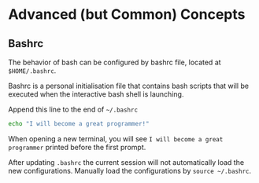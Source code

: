 # Advanced (but Common) Concepts

## Bashrc

The behavior of bash can be configured by bashrc file, located at `$HOME/.bashrc`.

Bashrc is a personal initialisation file that contains bash scripts that will be executed when the interactive bash shell is launching.

Append this line to the end of `~/.bashrc`

```sh
echo "I will become a great programmer!"
```

When opening a new terminal, you will see `I will become a great programmer` printed before the first prompt.

After updating `.bashrc` the current session will not automatically load the new configurations. 
Manually load the configurations by `source ~/.bashrc`.

